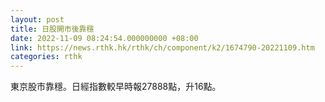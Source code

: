 ```yaml
---
layout: post
title: 日股開市後靠穩
date: 2022-11-09 08:24:54.000000000 +08:00
link: https://news.rthk.hk/rthk/ch/component/k2/1674790-20221109.htm
categories: rthk
---
```


東京股市靠穩。日經指數較早時報27888點，升16點。
